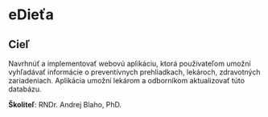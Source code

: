 # eDieťa

## Cieľ

Navrhnúť a implementovať webovú aplikáciu, ktorá používateľom umožní vyhľadávať informácie o preventívnych prehliadkach, lekároch, zdravotných zariadeniach. Aplikácia umožní lekárom a odborníkom aktualizovať túto databázu.

**Školiteľ**: RNDr. Andrej Blaho, PhD.